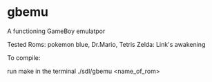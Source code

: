 # gbemu

A functioning GameBoy emulatpor

Tested Roms: pokemon blue, Dr.Mario, Tetris Zelda: Link's awakening

To compile:

run make in the terminal
./sdl/gbemu <name_of_rom>
